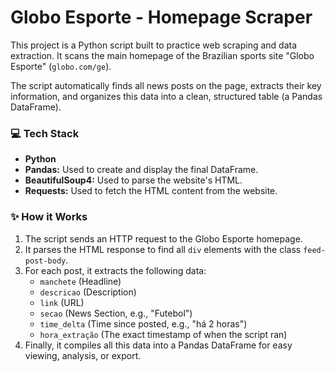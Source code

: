 # Globo Esporte - Homepage Scraper

This project is a Python script built to practice web scraping and data extraction. It scans the main homepage of the Brazilian sports site "Globo Esporte" (`globo.com/ge`).

The script automatically finds all news posts on the page, extracts their key information, and organizes this data into a clean, structured table (a Pandas DataFrame).

### 💻 Tech Stack
* **Python**
* **Pandas:** Used to create and display the final DataFrame.
* **BeautifulSoup4:** Used to parse the website's HTML.
* **Requests:** Used to fetch the HTML content from the website.

### ✨ How it Works
1.  The script sends an HTTP request to the Globo Esporte homepage.
2.  It parses the HTML response to find all `div` elements with the class `feed-post-body`.
3.  For each post, it extracts the following data:
    * `manchete` (Headline)
    * `descricao` (Description)
    * `link` (URL)
    * `secao` (News Section, e.g., "Futebol")
    * `time_delta` (Time since posted, e.g., "há 2 horas")
    * `hora_extração` (The exact timestamp of when the script ran)
4.  Finally, it compiles all this data into a Pandas DataFrame for easy viewing, analysis, or export.
